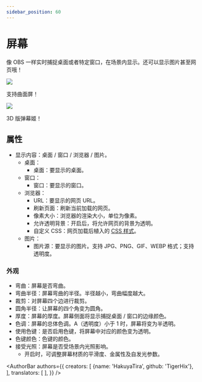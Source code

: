 ```yaml
---
sidebar_position: 60
---
```


# 屏幕

像 OBS 一样实时捕捉桌面或者特定窗口，在场景内显示。还可以显示图片甚至网页哦！

![](/doc-img/zh-screen-1.webp)
<p class="img-desc">支持曲面屏！</p>

![](/doc-img/zh-screen-2.webp)
<p class="img-desc">3D 版弹幕姬！</p>


## 属性

* 显示内容：桌面 / 窗口 / 浏览器 / 图片。
  * 桌面：
    * 桌面：要显示的桌面。
  * 窗口：
    * 窗口：要显示的窗口。
  * 浏览器：
    * URL：要显示的网页 URL。
    * 刷新页面：刷新当前加载的网页。
    * 像素大小：浏览器的渲染大小，单位为像素。
    * 允许透明背景：开启后，将允许网页的背景为透明。
    * 自定义 CSS：网页加载后植入的 [CSS 样式](https://developer.mozilla.org/docs/Web/CSS)。
  * 图片：
    * 图片源：要显示的图片。支持 JPG、PNG、GIF、WEBP 格式；支持透明度。

### 外观

* 弯曲：屏幕是否弯曲。
* 弯曲半径：屏幕弯曲的半径。半径越小，弯曲幅度越大。
* 裁剪：对屏幕四个边进行裁剪。
* 圆角半径：让屏幕的四个角变为圆角。
* 厚度：屏幕的厚度。屏幕侧面将显示捕捉桌面 / 窗口的边缘颜色。
* 色调：屏幕的总体色调。A（透明度）小于 1 时，屏幕将变为半透明。
* 使用色键：是否启用色键，将屏幕中对应的颜色变为透明。
* 色键颜色：色键的颜色。
* 接受光照：屏幕是否受场景内光照影响。
  * 开启时，可调整屏幕材质的平滑度、金属性及自发光参数。

<AuthorBar authors={{
  creators: [
    {name: 'HakuyaTira', github: 'TigerHix'},
  ],
  translators: [
  ],
}} />
